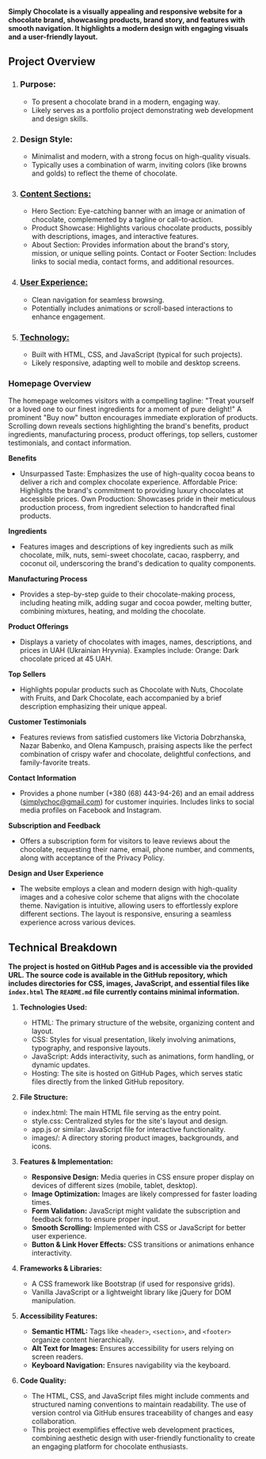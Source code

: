 **Simply Chocolate is a visually appealing and responsive website for a chocolate brand, showcasing products, brand story, and features with smooth navigation. It highlights a modern design with engaging visuals and a user-friendly layout.**

## Project Overview

1. ### **Purpose:**

   - To present a chocolate brand in a modern, engaging way.
   - Likely serves as a portfolio project demonstrating web development and design skills.

2. ### **Design Style:**

   - Minimalist and modern, with a strong focus on high-quality visuals.
   - Typically uses a combination of warm, inviting colors (like browns and golds) to reflect the theme of chocolate.

3. ### **<a href="#3">Content Sections:</a>**

   - Hero Section: Eye-catching banner with an image or animation of chocolate, complemented by a tagline or call-to-action.
   - Product Showcase: Highlights various chocolate products, possibly with descriptions, images, and interactive features.
   - About Section: Provides information about the brand's story, mission, or unique selling points.
     Contact or Footer Section: Includes links to social media, contact forms, and additional resources.

4. ### **<a href="#2">User Experience:</a>**

   - Clean navigation for seamless browsing.
   - Potentially includes animations or scroll-based interactions to enhance engagement.

5. ### **<a href="#1">Technology:</a>**

   - Built with HTML, CSS, and JavaScript (typical for such projects).
   - Likely responsive, adapting well to mobile and desktop screens.

### Homepage Overview <section id="3"></section>

The homepage welcomes visitors with a compelling tagline: "Treat yourself or a loved one to our finest ingredients for a moment of pure delight!" A prominent "Buy now" button encourages immediate exploration of products. Scrolling down reveals sections highlighting the brand's benefits, product ingredients, manufacturing process, product offerings, top sellers, customer testimonials, and contact information.

**Benefits**

- Unsurpassed Taste: Emphasizes the use of high-quality cocoa beans to deliver a rich and complex chocolate experience. Affordable Price: Highlights the brand's commitment to providing luxury chocolates at accessible prices. Own Production: Showcases pride in their meticulous production process, from ingredient selection to handcrafted final products.

**Ingredients**

- Features images and descriptions of key ingredients such as milk chocolate, milk, nuts, semi-sweet chocolate, cacao, raspberry, and coconut oil, underscoring the brand's dedication to quality components.

**Manufacturing Process**

- Provides a step-by-step guide to their chocolate-making process, including heating milk, adding sugar and cocoa powder, melting butter, combining mixtures, heating, and molding the chocolate.

**Product Offerings**

- Displays a variety of chocolates with images, names, descriptions, and prices in UAH (Ukrainian Hryvnia). Examples include: Orange: Dark chocolate priced at 45 UAH.

**Top Sellers**

- Highlights popular products such as Chocolate with Nuts, Chocolate with Fruits, and Dark Chocolate, each accompanied by a brief description emphasizing their unique appeal.

**Customer Testimonials**

- Features reviews from satisfied customers like Victoria Dobrzhanska, Nazar Babenko, and Olena Kampusch, praising aspects like the perfect combination of crispy wafer and chocolate, delightful confections, and family-favorite treats.

**Contact Information**

- Provides a phone number (+380 (68) 443-94-26) and an email address (simplychoc@gmail.com) for customer inquiries. Includes links to social media profiles on Facebook and Instagram.

**Subscription and Feedback**

- Offers a subscription form for visitors to leave reviews about the chocolate, requesting their name, email, phone number, and comments, along with acceptance of the Privacy Policy.

**Design and User Experience** <section id="2"></section>

- The website employs a clean and modern design with high-quality images and a cohesive color scheme that aligns with the chocolate theme. Navigation is intuitive, allowing users to effortlessly explore different sections. The layout is responsive, ensuring a seamless experience across various devices.

## Technical Breakdown <section id="1"></section>

**The project is hosted on GitHub Pages and is accessible via the provided URL. The source code is available in the GitHub repository, which includes directories for CSS, images, JavaScript, and essential files like `index.html` The `README.md` file currently contains minimal information.**

1. **Technologies Used:**

   - HTML: The primary structure of the website, organizing content and layout.
   - CSS: Styles for visual presentation, likely involving animations, typography, and responsive layouts.
   - JavaScript: Adds interactivity, such as animations, form handling, or dynamic updates.
   - Hosting: The site is hosted on GitHub Pages, which serves static files directly from the linked GitHub repository.

2. **File Structure:**

   - index.html: The main HTML file serving as the entry point.
   - style.css: Centralized styles for the site's layout and design.
   - app.js or similar: JavaScript file for interactive functionality.
   - images/: A directory storing product images, backgrounds, and icons.

3. **Features & Implementation:**

   - **Responsive Design:** Media queries in CSS ensure proper display on devices of different sizes (mobile, tablet, desktop).
   - **Image Optimization:** Images are likely compressed for faster loading times.
   - **Form Validation:** JavaScript might validate the subscription and feedback forms to ensure proper input.
   - **Smooth Scrolling:** Implemented with CSS or JavaScript for better user experience.
   - **Button & Link Hover Effects:** CSS transitions or animations enhance interactivity.

4. **Frameworks & Libraries:**

   - A CSS framework like Bootstrap (if used for responsive grids).
   - Vanilla JavaScript or a lightweight library like jQuery for DOM manipulation.

5. **Accessibility Features:**

   - **Semantic HTML:** Tags like `<header>`, `<section>`, and `<footer>` organize content hierarchically.
   - **Alt Text for Images:** Ensures accessibility for users relying on screen readers.
   - **Keyboard Navigation:** Ensures navigability via the keyboard.

6. **Code Quality:**

   - The HTML, CSS, and JavaScript files might include comments and structured naming conventions to maintain readability.
     The use of version control via GitHub ensures traceability of changes and easy collaboration.
   - This project exemplifies effective web development practices, combining aesthetic design with user-friendly functionality to create an engaging platform for chocolate enthusiasts.
